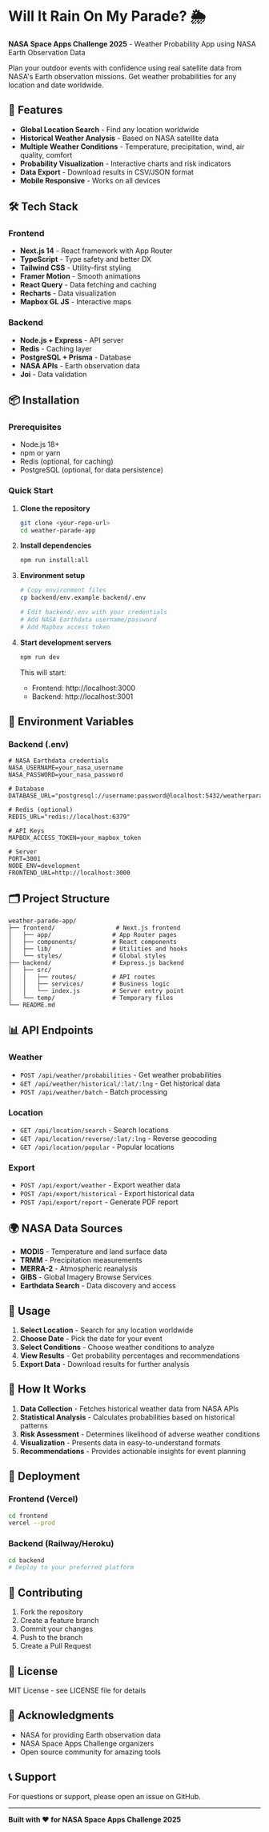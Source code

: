 # Will It Rain On My Parade? 🌦️

**NASA Space Apps Challenge 2025** - Weather Probability App using NASA Earth Observation Data

Plan your outdoor events with confidence using real satellite data from NASA's Earth observation missions. Get weather probabilities for any location and date worldwide.

## 🚀 Features

- **Global Location Search** - Find any location worldwide
- **Historical Weather Analysis** - Based on NASA satellite data
- **Multiple Weather Conditions** - Temperature, precipitation, wind, air quality, comfort
- **Probability Visualization** - Interactive charts and risk indicators
- **Data Export** - Download results in CSV/JSON format
- **Mobile Responsive** - Works on all devices

## 🛠️ Tech Stack

### Frontend
- **Next.js 14** - React framework with App Router
- **TypeScript** - Type safety and better DX
- **Tailwind CSS** - Utility-first styling
- **Framer Motion** - Smooth animations
- **React Query** - Data fetching and caching
- **Recharts** - Data visualization
- **Mapbox GL JS** - Interactive maps

### Backend
- **Node.js + Express** - API server
- **Redis** - Caching layer
- **PostgreSQL + Prisma** - Database
- **NASA APIs** - Earth observation data
- **Joi** - Data validation

## 📦 Installation

### Prerequisites
- Node.js 18+ 
- npm or yarn
- Redis (optional, for caching)
- PostgreSQL (optional, for data persistence)

### Quick Start

1. **Clone the repository**
   ```bash
   git clone <your-repo-url>
   cd weather-parade-app
   ```

2. **Install dependencies**
   ```bash
   npm run install:all
   ```

3. **Environment setup**
   ```bash
   # Copy environment files
   cp backend/env.example backend/.env
   
   # Edit backend/.env with your credentials
   # Add NASA Earthdata username/password
   # Add Mapbox access token
   ```

4. **Start development servers**
   ```bash
   npm run dev
   ```

   This will start:
   - Frontend: http://localhost:3000
   - Backend: http://localhost:3001

## 🔧 Environment Variables

### Backend (.env)
```env
# NASA Earthdata credentials
NASA_USERNAME=your_nasa_username
NASA_PASSWORD=your_nasa_password

# Database
DATABASE_URL="postgresql://username:password@localhost:5432/weatherparade"

# Redis (optional)
REDIS_URL="redis://localhost:6379"

# API Keys
MAPBOX_ACCESS_TOKEN=your_mapbox_token

# Server
PORT=3001
NODE_ENV=development
FRONTEND_URL=http://localhost:3000
```

## 🗂️ Project Structure

```
weather-parade-app/
├── frontend/                 # Next.js frontend
│   ├── app/                 # App Router pages
│   ├── components/          # React components
│   ├── lib/                 # Utilities and hooks
│   └── styles/              # Global styles
├── backend/                 # Express.js backend
│   ├── src/
│   │   ├── routes/          # API routes
│   │   ├── services/        # Business logic
│   │   └── index.js         # Server entry point
│   └── temp/                # Temporary files
└── README.md
```

## 📊 API Endpoints

### Weather
- `POST /api/weather/probabilities` - Get weather probabilities
- `GET /api/weather/historical/:lat/:lng` - Get historical data
- `POST /api/weather/batch` - Batch processing

### Location
- `GET /api/location/search` - Search locations
- `GET /api/location/reverse/:lat/:lng` - Reverse geocoding
- `GET /api/location/popular` - Popular locations

### Export
- `POST /api/export/weather` - Export weather data
- `POST /api/export/historical` - Export historical data
- `POST /api/export/report` - Generate PDF report

## 🌍 NASA Data Sources

- **MODIS** - Temperature and land surface data
- **TRMM** - Precipitation measurements
- **MERRA-2** - Atmospheric reanalysis
- **GIBS** - Global Imagery Browse Services
- **Earthdata Search** - Data discovery and access

## 🎯 Usage

1. **Select Location** - Search for any location worldwide
2. **Choose Date** - Pick the date for your event
3. **Select Conditions** - Choose weather conditions to analyze
4. **View Results** - Get probability percentages and recommendations
5. **Export Data** - Download results for further analysis

## 🔬 How It Works

1. **Data Collection** - Fetches historical weather data from NASA APIs
2. **Statistical Analysis** - Calculates probabilities based on historical patterns
3. **Risk Assessment** - Determines likelihood of adverse weather conditions
4. **Visualization** - Presents data in easy-to-understand formats
5. **Recommendations** - Provides actionable insights for event planning

## 🚀 Deployment

### Frontend (Vercel)
```bash
cd frontend
vercel --prod
```

### Backend (Railway/Heroku)
```bash
cd backend
# Deploy to your preferred platform
```

## 🤝 Contributing

1. Fork the repository
2. Create a feature branch
3. Commit your changes
4. Push to the branch
5. Create a Pull Request

## 📝 License

MIT License - see LICENSE file for details

## 🙏 Acknowledgments

- NASA for providing Earth observation data
- NASA Space Apps Challenge organizers
- Open source community for amazing tools

## 📞 Support

For questions or support, please open an issue on GitHub.

---

**Built with ❤️ for NASA Space Apps Challenge 2025**
